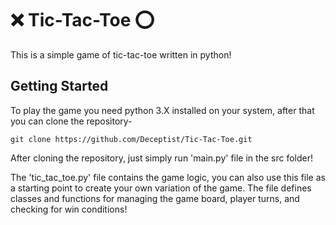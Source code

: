 # ❌ Tic-Tac-Toe ⭕
This is a simple game of tic-tac-toe written in python!

## Getting Started
To play the game you need python 3.X installed on your system, after that you can clone the repository-
```
git clone https://github.com/Deceptist/Tic-Tac-Toe.git
```

After cloning the repository, just simply run 'main.py' file in the src folder!

The 'tic_tac_toe.py' file contains the game logic, you can also use this file as a starting point to create your own variation of the game. The file defines classes and functions for managing the game board, player turns, and checking for win conditions!
